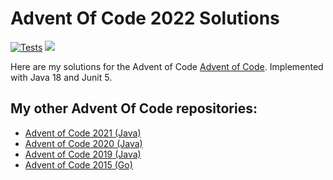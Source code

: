 # Advent Of Code 2022 Solutions

[![Tests](https://github.com/jerchende/advent-of-code-2022/actions/workflows/maven.yml/badge.svg)](https://github.com/jerchende/advent-of-code-2022/actions/workflows/maven.yml)
[![](https://img.shields.io/badge/stars%20⭐-28-yellow)](https://adventofcode.com/2022)

Here are my solutions for the Advent of Code [Advent of Code](https://adventofcode.com/2022). Implemented with Java 18 and Junit 5.

## My other Advent Of Code repositories:

* [Advent of Code 2021 (Java)](https://github.com/jerchende/advent-of-code-2021)
* [Advent of Code 2020 (Java)](https://github.com/jerchende/advent-of-code-2020)
* [Advent of Code 2019 (Java)](https://github.com/jerchende/advent-of-code-2019)
* [Advent of Code 2015 (Go)](https://github.com/jerchende/advent-of-code-2015)
 